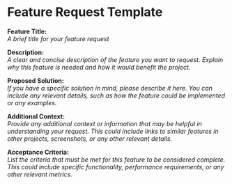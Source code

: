 # Feature Request Template

**Feature Title:**  
_A brief title for your feature request_

**Description:**  
_A clear and concise description of the feature you want to request. Explain why this feature is needed and how it would benefit the project._

**Proposed Solution:**  
_If you have a specific solution in mind, please describe it here. You can include any relevant details, such as how the feature could be implemented or any examples._

**Additional Context:**  
_Provide any additional context or information that may be helpful in understanding your request. This could include links to similar features in other projects, screenshots, or any other relevant details._

**Acceptance Criteria:**  
_List the criteria that must be met for this feature to be considered complete. This could include specific functionality, performance requirements, or any other relevant metrics._